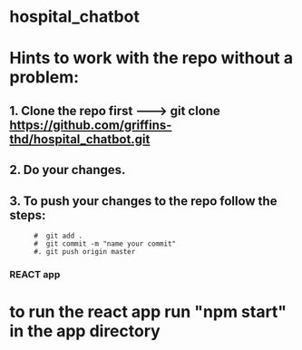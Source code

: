 # hospital_chatbot
# Hints to work with the repo without a problem:

## 1. Clone the repo first ---> git clone https://github.com/griffins-thd/hospital_chatbot.git
## 2. Do your changes.
## 3. To push your changes to the repo follow the steps:
          #  git add .
          #  git commit -m "name your commit"
          #. git push origin master



### REACT app 
# to run the react app run "npm start" in the app directory
